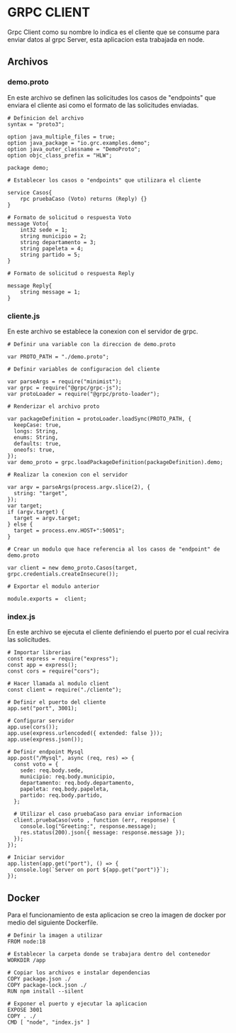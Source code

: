 # GRPC CLIENT
Grpc Client como su nombre lo indica es el cliente que se consume para enviar datos al grpc Server, esta aplicacion esta trabajada en node.

## Archivos

### demo.proto
En este archivo se definen las solicitudes los casos de "endpoints" que enviara el cliente asi como el formato de las solicitudes enviadas.

```
# Definicion del archivo
syntax = "proto3";

option java_multiple_files = true;
option java_package = "io.grc.examples.demo";
option java_outer_classname = "DemoProto";
option objc_class_prefix = "HLW";

package demo;

# Establecer los casos o "endpoints" que utilizara el cliente

service Casos{
    rpc pruebaCaso (Voto) returns (Reply) {}
}

# Formato de solicitud o respuesta Voto
message Voto{
    int32 sede = 1;
    string municipio = 2;
    string departamento = 3;
    string papeleta = 4;
    string partido = 5;
}

# Formato de solicitud o respuesta Reply

message Reply{
    string message = 1;
}
```

### cliente.js
En este archivo se establece la conexion con el servidor de grpc.

```
# Definir una variable con la direccion de demo.proto

var PROTO_PATH = "./demo.proto";

# Definir variables de configuracion del cliente

var parseArgs = require("minimist");
var grpc = require("@grpc/grpc-js");
var protoLoader = require("@grpc/proto-loader");

# Renderizar el archivo proto

var packageDefinition = protoLoader.loadSync(PROTO_PATH, {
  keepCase: true,
  longs: String,
  enums: String,
  defaults: true,
  oneofs: true,
});
var demo_proto = grpc.loadPackageDefinition(packageDefinition).demo;

# Realizar la conexion con el servidor

var argv = parseArgs(process.argv.slice(2), {
  string: "target",
});
var target;
if (argv.target) {
  target = argv.target;
} else {
  target = process.env.HOST+":50051";
}

# Crear un modulo que hace referencia al los casos de "endpoint" de demo.proto

var client = new demo_proto.Casos(target, grpc.credentials.createInsecure());

# Exportar el modulo anterior

module.exports =  client;
```

### index.js
En este archivo se ejecuta el cliente definiendo el puerto por el cual recivira las solicitudes.

```
# Importar librerias
const express = require("express");
const app = express();
const cors = require("cors");

# Hacer llamada al modulo client
const client = require("./cliente");

# Definir el puerto del cliente
app.set("port", 3001);

# Configurar servidor
app.use(cors());
app.use(express.urlencoded({ extended: false }));
app.use(express.json());

# Definir endpoint Mysql
app.post("/Mysql", async (req, res) => {
  const voto = {
    sede: req.body.sede,
    municipio: req.body.municipio,
    departamento: req.body.departamento,
    papeleta: req.body.papeleta,
    partido: req.body.partido,
  };

  # Utilizar el caso pruebaCaso para enviar informacion
  client.pruebaCaso(voto , function (err, response) {
    console.log("Greeting:", response.message);
    res.status(200).json({ message: response.message });
  });
});

# Iniciar servidor
app.listen(app.get("port"), () => {
  console.log(`Server on port ${app.get("port")}`);
});
```

## Docker
Para el funcionamiento de esta aplicacion se creo la imagen de docker por medio del siguiente Dockerfile.

```
# Definir la imagen a utilizar
FROM node:18

# Establecer la carpeta donde se trabajara dentro del contenedor
WORKDIR /app

# Copiar los archivos e instalar dependencias
COPY package.json ./
COPY package-lock.json ./
RUN npm install --silent

# Exponer el puerto y ejecutar la aplicacion
EXPOSE 3001
COPY . ./
CMD [ "node", "index.js" ]
```